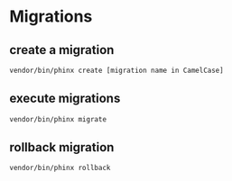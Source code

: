 # Migrations

## create a migration

```bash
vendor/bin/phinx create [migration name in CamelCase]
```

## execute migrations

```bash
vendor/bin/phinx migrate
```

## rollback migration
```bash
vendor/bin/phinx rollback
```